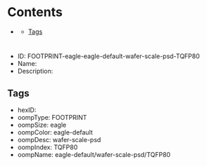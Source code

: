



Contents
========

* [](#)
	* [Tags](#tags)

# 

- ID: FOOTPRINT-eagle-eagle-default-wafer-scale-psd-TQFP80
- Name: 
- Description: 

## Tags

- hexID: 
- oompType: FOOTPRINT
- oompSize: eagle
- oompColor: eagle-default
- oompDesc: wafer-scale-psd
- oompIndex: TQFP80
- oompName: eagle-default/wafer-scale-psd/TQFP80
